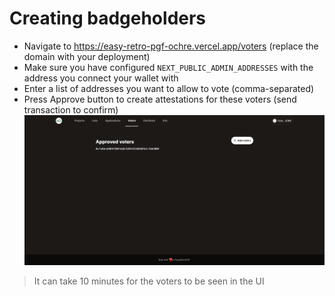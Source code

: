 # Creating badgeholders

- Navigate to https://easy-retro-pgf-ochre.vercel.app/voters (replace the domain with your deployment)
- Make sure you have configured `NEXT_PUBLIC_ADMIN_ADDRESSES` with the address you connect your wallet with
- Enter a list of addresses you want to allow to vote (comma-separated)
- Press Approve button to create attestations for these voters (send transaction to confirm)
![](./images/Approved_voters.png)

> It can take 10 minutes for the voters to be seen in the UI


